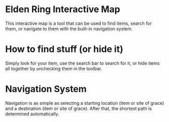 # Elden Ring Interactive Map

This interactive map is a tool that can be used to find items, search for them, or navigate to them with the built-in navigation system.
# How to find stuff (or hide it)
Simply look for your item, use the search bar to search for it, or hide items all together by unchecking them in the toolbar.

# Navigation System
Navigation is as simple as selecting a starting location (item or site of grace) and a destination (item or site of grace). After that, the shortest path is determined automatically.
